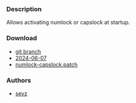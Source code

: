 ### Description
Allows activating numlock or capslock at startup.

### Download
- [git branch](https://codeberg.org/sevz/dwl/src/branch/numlock-capslock)
- [2024-06-07](https://codeberg.org/dwl/dwl-patches/raw/branch/main/patches/numlock-capslock/numlock-capslock.patch)
- [numlock-capslock.patch](/dwl/dwl-patches/raw/branch/main/patches/numlock-capslock/numlock-capslock-0.7.patch)

### Authors
- [sevz](https://codeberg.org/sevz)
